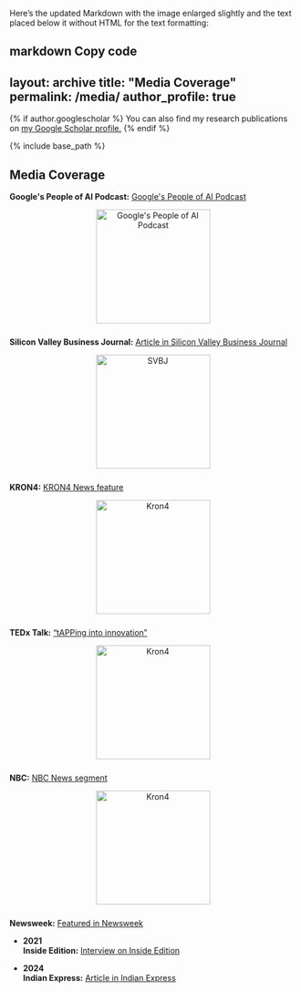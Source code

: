 
Here’s the updated Markdown with the image enlarged slightly and the text placed below it without HTML for the text formatting:

markdown
Copy code
---
layout: archive
title: "Media Coverage"
permalink: /media/
author_profile: true
---

{% if author.googlescholar %}
  You can also find my research publications on <u><a href="{{author.googlescholar}}">my Google Scholar profile</a>.</u>
{% endif %}

{% include base_path %}

## Media Coverage

**Google's People of AI Podcast:** [Google's People of AI Podcast](https://www.youtube.com/watch?v=-nhLLQRAUBY)
  <div style="text-align: center;">
    <img src="https://github.com/user-attachments/assets/c19fe875-bab3-4756-bf90-3af3a70356fd" alt="Google's People of AI Podcast" width="200" style="margin-bottom: 10px;">
  </div>  


**Silicon Valley Business Journal:** [Article in Silicon Valley Business Journal](https://www.bizjournals.com/sanfrancisco/inno/stories/awards/2023/09/15/inno-under-25-adrit-rao-ar-tech-founder.html)
  <div style="text-align: center;">
    <img src="https://github.com/user-attachments/assets/940d3711-f502-41ef-8abc-107633e6d95e" alt="SVBJ" width="200" style="margin-bottom: 10px;">
  </div>  

  **KRON4:** [KRON4 News feature](https://www.kron4.com/live-in-the-bay/local-teen-chats-apples-swift-student-challenge/)
  <div style="text-align: center;">
    <img src="https://github.com/user-attachments/assets/3b8cae39-ef9e-4079-9f50-f3303de744b7" alt="Kron4" width="200" style="margin-bottom: 10px;">
  </div>  

  **TEDx Talk:** [“tAPPing into innovation”](https://www.youtube.com/watch?v=ONXmYJl6O5k)
<div style="text-align: center;">
    <img src="https://github.com/user-attachments/assets/4ce8f937-47a7-43ee-9173-5b487de7e6fc" alt="Kron4" width="200" style="margin-bottom: 10px;">
  </div>  

  **NBC:** [NBC News segment](https://www.nbcbayarea.com/news/tech/apples-student-challenge/3451511/)
  <div style="text-align: center;">
    <img src="https://github.com/user-attachments/assets/071f808d-bea1-4dbd-8546-596baf557241" alt="Kron4" width="200" style="margin-bottom: 10px;">
  </div>  

**Newsweek:** [Featured in Newsweek](https://www.newsweek.com/genius-create-four-apps-interns-stanford-13-years-old-1595760)

- **2021**  
  **Inside Edition:** [Interview on Inside Edition](https://www.youtube.com/watch?v=qYKD_YZ1L8Q)

- **2024**  
  **Indian Express:** [Article in Indian Express](https://indianexpress.com/article/technology/artificial-intelligence/indian-american-teen-prodigy-adrit-rao-ai-stanford-9209472/)
